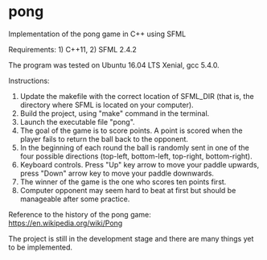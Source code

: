 # pong
Implementation of the pong game in C++ using SFML

Requirements: 1) C++11, 2) SFML 2.4.2

The program was tested on Ubuntu 16.04 LTS Xenial, gcc 5.4.0.

Instructions:
1) Update the makefile with the correct location of SFML_DIR (that is, the directory where SFML is located on your computer).
2) Build the project, using "make" command in the terminal.
3) Launch the executable file "pong".
4) The goal of the game is to score points. A point is scored when the player fails to return the ball back to the opponent.
5) In the beginning of each round the ball is randomly sent in one of the four possible directions (top-left, bottom-left, top-right, bottom-right).
6) Keyboard controls. Press "Up" key arrow to move your paddle upwards, press "Down" arrow key to move your paddle downwards.
7) The winner of the game is the one who scores ten points first.
8) Computer opponent may seem hard to beat at first but should be manageable after some practice.

Reference to the history of the pong game: https://en.wikipedia.org/wiki/Pong

The project is still in the development stage and there are many things yet to be implemented.
